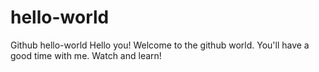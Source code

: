 # hello-world
Github hello-world
Hello you! Welcome to the github world. You'll have a good time with me. Watch and learn!
